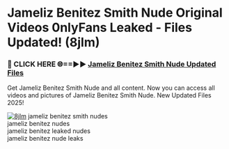 # Jameliz Benitez Smith Nude Original Videos 0nlyFans Leaked - Files Updated! (8jlm)

<h3>🔴 CLICK HERE 🌐==►► <a href="https://tinyurl.com/5h6xmrr3" rel="nofollow">Jameliz Benitez Smith Nude Updated Files</a></h3>

Get Jameliz Benitez Smith Nude and all content. Now you can access all videos and pictures of Jameliz Benitez Smith Nude. New Updated Files 2025!

[![8jlm](https://i.imgur.com/KVD873Z.gif)](https://tinyurl.com/5h6xmrr3)
jameliz benitez smith nudes<br>
jameliz benitez nudes<br>
jameliz benitez leaked nudes<br>
jameliz benitez nude leaks